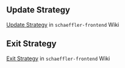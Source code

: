 ## Update Strategy

[Update Strategy](https://gitlab.schaeffler.com/frontend-schaeffler/schaeffler-frontend/wikis/10-Organization/Update-Strategy) in `schaeffler-frontend` Wiki

## Exit Strategy

[Exit Strategy](https://gitlab.schaeffler.com/frontend-schaeffler/schaeffler-frontend/wikis/10-Organization/Exit-Strategy) in `schaeffler-frontend` Wiki
